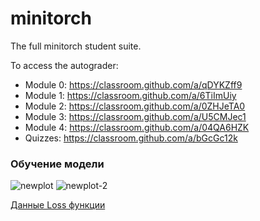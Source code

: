 # minitorch
The full minitorch student suite. 


To access the autograder: 

* Module 0: https://classroom.github.com/a/qDYKZff9
* Module 1: https://classroom.github.com/a/6TiImUiy
* Module 2: https://classroom.github.com/a/0ZHJeTA0
* Module 3: https://classroom.github.com/a/U5CMJec1
* Module 4: https://classroom.github.com/a/04QA6HZK
* Quizzes: https://classroom.github.com/a/bGcGc12k

### Обучение модели
![newplot](https://github.com/user-attachments/assets/d8365f77-5711-400d-a231-d0bf9825928a)
![newplot-2](https://github.com/user-attachments/assets/9c78172b-c6f0-4d85-ba1e-e6a99f115cc3)

[Данные Loss функции](https://github.com/user-attachments/files/17606030/2024-11-02T07-32_export.csv)
